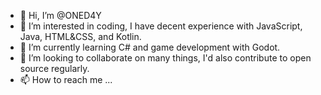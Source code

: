 - 👋 Hi, I’m @ONED4Y
- 👀 I’m interested in coding, I have decent experience with JavaScript, Java, HTML&CSS, and Kotlin.
- 🌱 I’m currently learning C# and game development with Godot.
- 💞️ I’m looking to collaborate on many things, I'd also contribute to open source regularly.
- 📫 How to reach me ...

<!---
ONED4Y/ONED4Y is a ✨ special ✨ repository because its `README.md` (this file) appears on your GitHub profile.
You can click the Preview link to take a look at your changes.
--->
